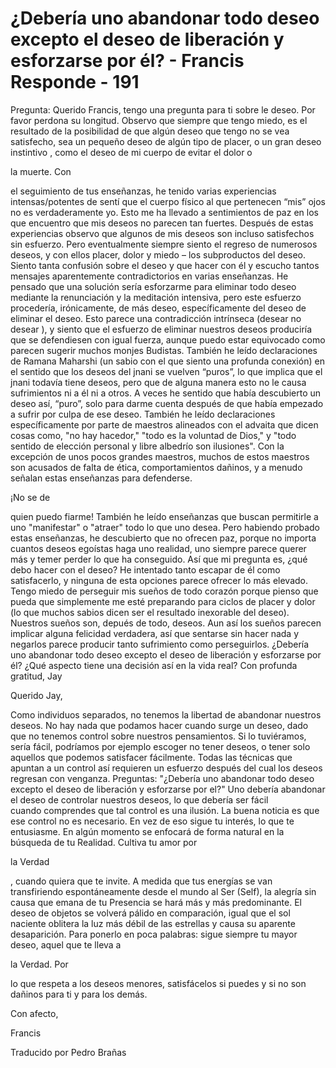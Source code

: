 # ¿Debería uno abandonar todo deseo excepto el deseo de liberación y esforzarse por él? - Francis Responde - 191

Pregunta: Querido Francis, tengo una pregunta para ti sobre le deseo. Por favor perdona su longitud. Observo que siempre que tengo miedo, es el resultado de la posibilidad de que alg&uacute;n deseo que tengo no se vea satisfecho, sea un peque&ntilde;o deseo de alg&uacute;n tipo de placer, o un gran deseo instintivo , como el deseo de mi cuerpo de evitar el dolor o 

la muerte. Con

 el seguimiento de tus ense&ntilde;anzas, he tenido varias experiencias intensas/potentes de sent&iacute; que el cuerpo f&iacute;sico al que pertenecen &ldquo;mis&rdquo; ojos no es verdaderamente yo. Esto me ha llevado a sentimientos de paz en los que encuentro que mis deseos no parecen tan fuertes. Despu&eacute;s de estas experiencias observo que algunos de mis deseos son incluso satisfechos sin esfuerzo. Pero eventualmente siempre siento el regreso de numerosos deseos, y con ellos placer, dolor y miedo &ndash; los subproductos del deseo. Siento tanta confusi&oacute;n sobre el deseo y que hacer con &eacute;l y escucho tantos mensajes aparentemente contradictorios en varias ense&ntilde;anzas. He pensado que una&nbsp;soluci&oacute;n ser&iacute;a esforzarme para eliminar todo deseo mediante la renunciaci&oacute;n y la meditaci&oacute;n intensiva, pero este esfuerzo proceder&iacute;a, ir&oacute;nicamente, de m&aacute;s deseo, espec&iacute;ficamente del deseo de eliminar el deseo. Esto parece una contradicci&oacute;n intr&iacute;nseca (desear no desear ), y siento que el esfuerzo de eliminar nuestros deseos producir&iacute;a que se defendiesen con igual fuerza, aunque puedo estar equivocado como parecen sugerir muchos monjes Budistas. Tambi&eacute;n he le&iacute;do declaraciones de Ramana Maharshi (un sabio con el que siento una profunda conexi&oacute;n) en el sentido que los deseos del jnani se vuelven &ldquo;puros&rdquo;, lo que implica que el jnani todav&iacute;a tiene deseos, pero que de alguna manera esto no le causa sufrimientos ni a &eacute;l ni a otros. A veces he sentido que hab&iacute;a descubierto un deseo as&iacute;, &ldquo;puro&rdquo;, solo para darme cuenta despu&eacute;s de que hab&iacute;a empezado a sufrir por culpa de ese deseo. Tambi&eacute;n he le&iacute;do declaraciones espec&iacute;ficamente por parte de maestros alineados con el advaita que dicen cosas como, &quot;no hay hacedor,&quot; &quot;todo es la voluntad de Dios,&quot; y &quot;todo sentido de elecci&oacute;n personal y libre albedr&iacute;o son ilusiones&quot;. Con la excepci&oacute;n de unos pocos grandes maestros, muchos de estos maestros son acusados de falta de &eacute;tica, comportamientos da&ntilde;inos, y a menudo se&ntilde;alan estas ense&ntilde;anzas para defenderse. 

&iexcl;No se de 

quien puedo fiarme! Tambi&eacute;n he le&iacute;do ense&ntilde;anzas que buscan permitirle a uno &quot;manifestar&quot; o &quot;atraer&quot; todo lo que uno desea. Pero habiendo probado estas ense&ntilde;anzas, he descubierto que no ofrecen paz, porque no importa cuantos deseos ego&iacute;stas haga uno realidad, uno siempre parece querer m&aacute;s y temer perder lo que ha conseguido. As&iacute; que mi pregunta es, &iquest;qu&eacute; debo hacer con el deseo? He intentado tanto escapar de &eacute;l como satisfacerlo, y ninguna de esta opciones parece ofrecer lo m&aacute;s elevado. Tengo miedo de perseguir mis sue&ntilde;os de todo coraz&oacute;n porque pienso que pueda que simplemente me est&eacute; preparando para ciclos de placer y dolor (lo que muchos sabios dicen ser el resultado inexorable del deseo). Nuestros sue&ntilde;os son, depu&eacute;s&nbsp;de todo, deseos. Aun as&iacute; los sue&ntilde;os parecen implicar alguna felicidad verdadera,&nbsp;as&iacute; que&nbsp;sentarse sin hacer nada y negarlos parece producir tanto sufrimiento como perseguirlos. &iquest;Deber&iacute;a uno abandonar todo deseo excepto el deseo de liberaci&oacute;n y esforzarse por &eacute;l? &iquest;Qu&eacute; aspecto tiene una decisi&oacute;n as&iacute; en la vida real? Con profunda gratitud, Jay

Querido Jay,

Como individuos separados, no tenemos la libertad de abandonar nuestros deseos. No hay nada que podamos hacer cuando surge un deseo, dado que no tenemos control sobre&nbsp;nuestros pensamientos. Si lo tuvi&eacute;ramos, ser&iacute;a f&aacute;cil, podr&iacute;amos por ejemplo escoger no tener deseos, o tener solo aquellos que podemos satisfacer f&aacute;cilmente. Todas las t&eacute;cnicas que apuntan a un control as&iacute; requieren un esfuerzo despu&eacute;s del&nbsp;cual&nbsp;los deseos regresan con venganza. Preguntas: &quot;&iquest;Deber&iacute;a uno abandonar todo deseo excepto el deseo de liberaci&oacute;n y esforzarse por el?&quot; Uno deber&iacute;a abandonar el deseo de controlar nuestros deseos, lo que deber&iacute;a ser f&aacute;cil cuando&nbsp;comprendes que tal control es una ilusi&oacute;n. La buena noticia es que ese control no es necesario. En vez de eso sigue tu inter&eacute;s, lo que te entusiasme. En alg&uacute;n momento se enfocar&aacute; de forma natural en la b&uacute;squeda de tu Realidad. Cultiva tu amor por 

la Verdad

, cuando quiera que te invite. A medida que tus energ&iacute;as se van transfiriendo espont&aacute;neamente desde el mundo al Ser (Self), la alegr&iacute;a sin causa que emana de tu Presencia se har&aacute; m&aacute;s y m&aacute;s predominante. El deseo de objetos se volver&aacute; p&aacute;lido en comparaci&oacute;n, igual que el sol naciente oblitera la luz m&aacute;s d&eacute;bil de las estrellas y causa su aparente desaparici&oacute;n. Para ponerlo en poca palabras: sigue siempre tu mayor deseo, aquel que te lleva a 

la Verdad. Por

 lo que respeta a los deseos menores, satisf&aacute;celos si puedes y si no son da&ntilde;inos para ti y para los dem&aacute;s.

Con afecto,

Francis

Traducido por Pedro Bra&ntilde;as


